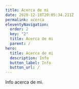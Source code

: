 ```yaml
---
title: Acerca de mi
date: 2020-12-18T20:05:34.211Z
permalink: acerca
eleventyNavigation:
  order: 2
  key: "2"
  title: Acerca de mi
  parent: /
hero:
  title: Acerca de mi
  description: Info
  button_label: Info
  button_url: /
---
```

Info acerca de mi.